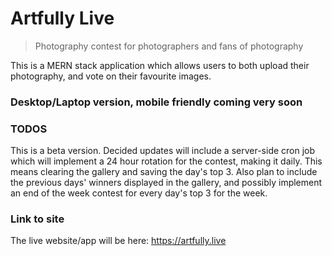 # Artfully Live

> Photography contest for photographers and fans of photography

This is a MERN stack application which allows users to both upload their photography, and vote on their favourite images.

### Desktop/Laptop version, mobile friendly coming very soon

### TODOS

This is a beta version. Decided updates will include a server-side cron job which will implement a 24 hour rotation for the contest, making it daily. This means clearing the gallery and saving the day's top 3. Also plan to include the previous days' winners displayed in the gallery, and possibly implement an end of the week contest for every day's top 3 for the week.

### Link to site

The live website/app will be here: https://artfully.live